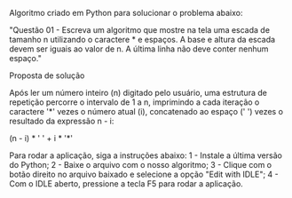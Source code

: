 Algoritmo criado em Python para solucionar o problema abaixo:

"Questão 01 - Escreva um algoritmo que mostre na tela uma escada de tamanho n utilizando o caractere * e espaços. A base e altura da escada devem ser iguais ao valor de n. A última linha não deve conter nenhum espaço."


Proposta de solução

Após ler um número inteiro (n) digitado pelo usuário, uma estrutura de repetição percorre o intervalo de 1 a n, imprimindo a cada iteração o caractere '*' vezes o número atual (i), concatenado ao espaço (' ') vezes o resultado da expressão n - i:

(n - i) * ' ' + i * '*'


Para rodar a aplicação, siga a instruções abaixo:
1 - Instale a última versão do Python;
2 - Baixe o arquivo com o nosso algoritmo;
3 - Clique com o botão direito no arquivo baixado e selecione a opção "Edit with IDLE";
4 - Com o IDLE aberto, pressione a tecla F5 para rodar a aplicação.